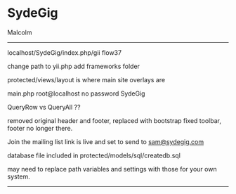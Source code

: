 SydeGig
=======

Malcolm 

_________________________

localhost/SydeGig/index.php/gii
flow37

change path to yii.php
add frameworks folder 

protected/views/layout is where main site overlays are 

main.php root@localhost 
no password
SydeGig

QueryRow vs QueryAll ??

removed original header and footer, replaced with bootstrap fixed toolbar, footer no longer there.

Join the mailing list link is live and set to send to sam@sydegig.com

database file included in protected/models/sql/createdb.sql

may need to replace path variables and settings with those for your own system. 

_______________________________
